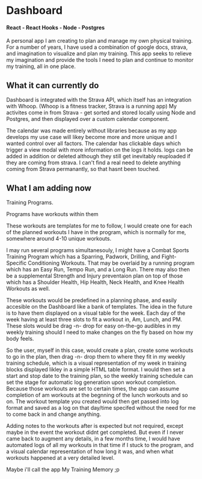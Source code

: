  # Dashboard

 #### React - React Hooks - Node - Postgres

A personal app I am creating to plan and manage my own physical training. 
For a number of years, I have used a combination of google docs, strava, and imagination to visualize and plan my training. 
This app seeks to relieve my imagination and provide the tools I need to plan and continue to monitor my training, all in one place. 

## What it can currently do
Dashboard is integrated with the Strava API, which itself has an integration with Whoop. (Whoop is a fitness tracker, Strava is a running app)
My activites come in from Strava - get sorted and stored locally using Node and Postgres, and then displayed over a custom calendar component. 

The calendar was made entirely without libraries because as my app develops my use case will likey become more and more unique and I wanted control over all factors. The calendar has clickable days which trigger a view modal with more information on the logs it holds. logs can be added in addition or deleted although they still get inevitably reuploaded if they are coming from strava. I can't find a real need to delete anything coming from Strava permanantly, so that hasnt been touched. 


## What I am adding now
Training Programs. 

Programs have workouts within them

These workouts are templates for me to follow, I would create one for each of the planned workouts I have in the program, which is normally for me, somewhere around 4-10 unique workouts. 

I may run several programs simultanesouly, I might have a Combat Sports Training Program which has a Sparring, Padwork, Drilling, and Fight-Specific Conditioning Workouts. That may be overlaid by a running program which has an Easy Run, Tempo Run, and a Long Run. There may also then be a supplemental Strength and Injury preventaion plan on top of those which has a Shoulder Health, Hip Health, Neck Health, and Knee Health Workouts as well. 

These workouts would be predefined in a planning phase, and easily accesible on the Dashboard like a bank of templates. The idea in the future is to have them displayed on a visual table for the week. Each day of the week having at least three slots to fit a workout in, Am, Lunch, and PM. These slots would be drag -n- drop for easy on-the-go audibles in my weekly training should I need to make changes on the fly based on how my body feels. 

So the user, myself in this case, would create a plan, create some workouts to go in the plan, then drag -n- drop them to where they fit in my weekly training schedule, which is a visual representation of my week in training blocks displayed likley in a simple HTML table format. I would then set a start and stop date to the training plan, so the weekly training schedule can set the stage for automatic log generation upon workout completion. Because those workouts are set to certain times, the app can assume completion of am workouts at the begnning of the lunch workouts and so on. The workout template you created would then get passed into log format and saved as a log on that day/time specifed without the need for me to come back in and change anything. 

Adding notes to the workouts after is expected but not required, except maybe in the event the workout didnt get completed. But even if I never came back to augment any details, in a few months time, I would have automated logs of all my workouts in that time if I stuck to the program, and a visual calendar representation of how long it was, and when what workouts happened at a very detailed level. 

Maybe i'll call the app My Training Memory ;p